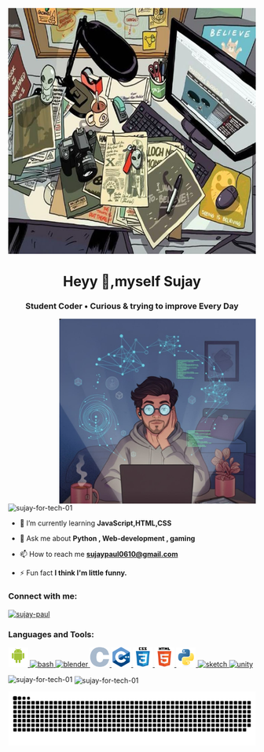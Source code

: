 
<img align="center" width="1000" height="500" src=https://github.com/sujay-for-tech-01/sujay-for-tech-01/blob/34a3d861efa46b7f4f9d6b5d43b718d25456020f/download.jpeg>
<h1 align="center">Heyy 👋,myself Sujay</h1>
<h3 align="center">Student Coder • Curious & trying to improve Every Day</h3>
<img align="right" width="400" src=https://github.com/sujay-for-tech-01/sujay-for-tech-01/blob/34a3d861efa46b7f4f9d6b5d43b718d25456020f/avatar.jpg>

<p align="left"> <img src="https://komarev.com/ghpvc/?username=sujay-for-tech-01&label=Profile%20views&color=0e75b6&style=flat" alt="sujay-for-tech-01" /> </p>

- 🌱 I’m currently learning **JavaScript,HTML,CSS**

- 💬 Ask me about **Python , Web-development , gaming**

- 📫 How to reach me **sujaypaul0610@gmail.com**

- ⚡ Fun fact **I think I'm little funny.**

<h3 align="left">Connect with me:</h3>
<p align="left">
<a href="https://www.linkedin.com/in/sujay-paul-73242a2b5/" target="blank"><img align="center" src="https://raw.githubusercontent.com/rahuldkjain/github-profile-readme-generator/master/src/images/icons/Social/linked-in-alt.svg" alt="sujay-paul" height="30" width="40" /></a>
</p>

<h3 align="left">Languages and Tools:</h3>
<p align="left"> <a href="https://developer.android.com" target="_blank" rel="noreferrer"> <img src="https://raw.githubusercontent.com/devicons/devicon/master/icons/android/android-original-wordmark.svg" alt="android" width="40" height="40"/> </a> <a href="https://www.gnu.org/software/bash/" target="_blank" rel="noreferrer"> <img src="https://www.vectorlogo.zone/logos/gnu_bash/gnu_bash-icon.svg" alt="bash" width="40" height="40"/> </a> <a href="https://www.blender.org/" target="_blank" rel="noreferrer"> <img src="https://download.blender.org/branding/community/blender_community_badge_white.svg" alt="blender" width="40" height="40"/> </a> <a href="https://www.cprogramming.com/" target="_blank" rel="noreferrer"> <img src="https://raw.githubusercontent.com/devicons/devicon/master/icons/c/c-original.svg" alt="c" width="40" height="40"/> </a> <a href="https://www.w3schools.com/cpp/" target="_blank" rel="noreferrer"> <img src="https://raw.githubusercontent.com/devicons/devicon/master/icons/cplusplus/cplusplus-original.svg" alt="cplusplus" width="40" height="40"/> </a> <a href="https://www.w3schools.com/css/" target="_blank" rel="noreferrer"> <img src="https://raw.githubusercontent.com/devicons/devicon/master/icons/css3/css3-original-wordmark.svg" alt="css3" width="40" height="40"/> </a> <a href="https://www.w3.org/html/" target="_blank" rel="noreferrer"> <img src="https://raw.githubusercontent.com/devicons/devicon/master/icons/html5/html5-original-wordmark.svg" alt="html5" width="40" height="40"/> </a> <a href="https://www.python.org" target="_blank" rel="noreferrer"> <img src="https://raw.githubusercontent.com/devicons/devicon/master/icons/python/python-original.svg" alt="python" width="40" height="40"/> </a> <a href="https://www.sketch.com/" target="_blank" rel="noreferrer"> <img src="https://www.vectorlogo.zone/logos/sketchapp/sketchapp-icon.svg" alt="sketch" width="40" height="40"/> </a> <a href="https://unity.com/" target="_blank" rel="noreferrer"> <img src="https://www.vectorlogo.zone/logos/unity3d/unity3d-icon.svg" alt="unity" width="40" height="40"/> </a> </p>

<p><img align="left" src="https://github-readme-stats.vercel.app/api/top-langs?username=sujay-for-tech-01&show_icons=true&locale=en&layout=compact" alt="sujay-for-tech-01" /></p>

<p>&nbsp;<img align="center" src="https://github-readme-stats.vercel.app/api?username=sujay-for-tech-01&show_icons=true&locale=en" alt="sujay-for-tech-01" /></p>
<div align="center">
  
  ![snake gif](https://github.com/sujay-for-tech-01/sujay-for-tech-01/blob/output/github-snake-dark.svg)
</div>


